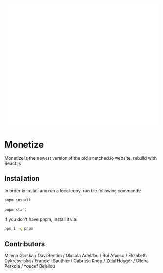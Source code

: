 <div align="center">
	<br>
	<!-- update image -->
	<a href="/main/header.svg">
		<img src="header.svg" width="800" height="400" alt="Click to see the source">
	</a>
	<br>
</div>

# Monetize

Monetize is the newest version of the old smatched.io website, rebuild with React.js

## Installation

In order to install and run a local copy, run the following commands:

```bash
pnpm install
```

```bash
pnpm start
```

If you don't have pnpm, install it via:

```bash
npm i -g pnpm
```

## Contributors

Milena Gorska / Davi Bentim / Olusola Adelabu / Rui Afonso / Elizabeth Dykresynska / Francieli Sauthier / Gabriela Knop / Zülal Hoşgör / Dilona Perkola / Youcef Belallou
